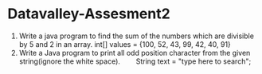 # Datavalley-Assesment2
1. Write a java program to find the sum of the numbers which are divisible by 5 and 2 in an array. int[] values = {100, 52, 43, 99, 42, 40, 91}
2. Write a Java program to print all odd position character from the given string(ignore the white space).   String text = "type here to search";
